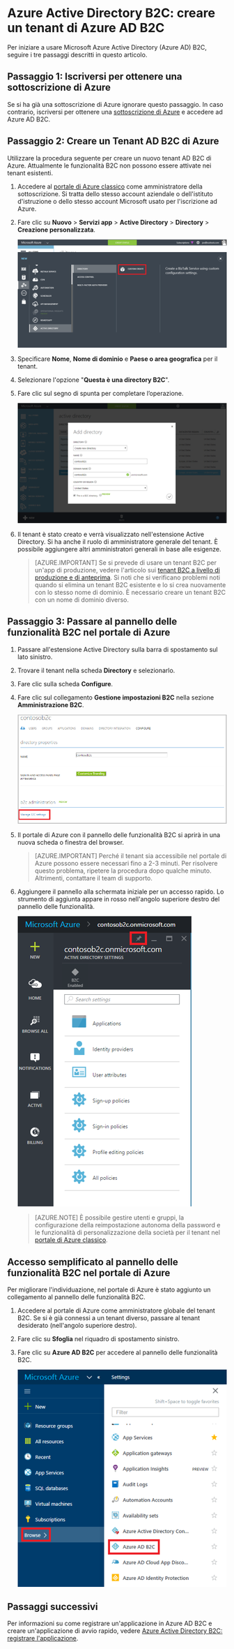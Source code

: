 <properties
	pageTitle="Azure Active Directory B2C: creare un tenant di Azure Active Directory B2C | Microsoft Azure"
	description="Un argomento su come creare un tenant di Azure Active Directory B2C"
	services="active-directory-b2c"
	documentationCenter=""
	authors="swkrish"
	manager="msmbaldwin"
	editor="bryanla"/>

<tags
	ms.service="active-directory-b2c"
	ms.workload="identity"
	ms.tgt_pltfrm="na"
	ms.topic="article"
    ms.devlang="na"
	ms.date="08/30/2016"
	ms.author="swkrish"/>  

# Azure Active Directory B2C: creare un tenant di Azure AD B2C

Per iniziare a usare Microsoft Azure Active Directory (Azure AD) B2C, seguire i tre passaggi descritti in questo articolo.

## Passaggio 1: Iscriversi per ottenere una sottoscrizione di Azure

Se si ha già una sottoscrizione di Azure ignorare questo passaggio. In caso contrario, iscriversi per ottenere una [sottoscrizione di Azure](../active-directory/sign-up-organization.md) e accedere ad Azure AD B2C.

## Passaggio 2: Creare un Tenant AD B2C di Azure

Utilizzare la procedura seguente per creare un nuovo tenant AD B2C di Azure. Attualmente le funzionalità B2C non possono essere attivate nei tenant esistenti.

1. Accedere al [portale di Azure classico](https://manage.windowsazure.com/) come amministratore della sottoscrizione. Si tratta dello stesso account aziendale o dell'istituto d'istruzione o dello stesso account Microsoft usato per l'iscrizione ad Azure.
2. Fare clic su **Nuovo** > **Servizi app** > **Active Directory** > **Directory** > **Creazione personalizzata**.

    ![Schermata di inizio della creazione di un tenant](./media/active-directory-b2c-get-started/new-directory.png)

3. Specificare **Nome**, **Nome di dominio** e **Paese o area geografica** per il tenant.
4. Selezionare l'opzione "**Questa è una directory B2C**".
5. Fare clic sul segno di spunta per completare l’operazione.

    ![Schermata dell'opzione per la creazione di una directory B2C](./media/active-directory-b2c-get-started/create-b2c-directory.png)

6. Il tenant è stato creato e verrà visualizzato nell'estensione Active Directory. Si ha anche il ruolo di amministratore generale del tenant. È possibile aggiungere altri amministratori generali in base alle esigenze.

    > [AZURE.IMPORTANT]
	Se si prevede di usare un tenant B2C per un'app di produzione, vedere l'articolo sui [tenant B2C a livello di produzione e di anteprima](active-directory-b2c-reference-tenant-type.md). Si noti che si verificano problemi noti quando si elimina un tenant B2C esistente e lo si crea nuovamente con lo stesso nome di dominio. È necessario creare un tenant B2C con un nome di dominio diverso.

## Passaggio 3: Passare al pannello delle funzionalità B2C nel portale di Azure

1. Passare all'estensione Active Directory sulla barra di spostamento sul lato sinistro.
2. Trovare il tenant nella scheda **Directory** e selezionarlo.
3. Fare clic sulla scheda **Configure**.
4. Fare clic sul collegamento **Gestione impostazioni B2C** nella sezione **Amministrazione B2C**.

    ![Schermata della configurazione della directory per B2C](./media/active-directory-b2c-get-started/b2c-directory-configure-tab.png)

5. Il portale di Azure con il pannello delle funzionalità B2C si aprirà in una nuova scheda o finestra del browser.

    > [AZURE.IMPORTANT]
    Perché il tenant sia accessibile nel portale di Azure possono essere necessari fino a 2-3 minuti. Per risolvere questo problema, ripetere la procedura dopo qualche minuto. Altrimenti, contattare il team di supporto.

6. Aggiungere il pannello alla schermata iniziale per un accesso rapido. Lo strumento di aggiunta appare in rosso nell'angolo superiore destro del pannello delle funzionalità.

    ![Schermata del pannello delle funzioni B2C](./media/active-directory-b2c-get-started/b2c-features-blade.png)

    > [AZURE.NOTE]
    È possibile gestire utenti e gruppi, la configurazione della reimpostazione autonoma della password e le funzionalità di personalizzazione della società per il tenant nel [portale di Azure classico](https://manage.windowsazure.com/).

## Accesso semplificato al pannello delle funzionalità B2C nel portale di Azure

Per migliorare l'individuazione, nel portale di Azure è stato aggiunto un collegamento al pannello delle funzionalità B2C.

1. Accedere al portale di Azure come amministratore globale del tenant B2C. Se si è già connessi a un tenant diverso, passare al tenant desiderato (nell'angolo superiore destro).
2. Fare clic su **Sfoglia** nel riquadro di spostamento sinistro.
3. Fare clic su **Azure AD B2C** per accedere al pannello delle funzionalità B2C.

    ![Screenshot del pannello delle funzionalità B2C](./media/active-directory-b2c-get-started/b2c-browse.png)

## Passaggi successivi

Per informazioni su come registrare un'applicazione in Azure AD B2C e creare un'applicazione di avvio rapido, vedere [Azure Active Directory B2C: registrare l'applicazione](active-directory-b2c-app-registration.md).

<!---HONumber=AcomDC_0831_2016-->